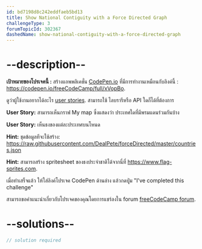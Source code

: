 ```yaml
---
id: bd7198d8c242eddfaeb5bd13
title: Show National Contiguity with a Force Directed Graph
challengeType: 3
forumTopicId: 302367
dashedName: show-national-contiguity-with-a-force-directed-graph
---
```


# --description--

**เป้าหมายของโปรเจคนี้ :** สร้างแอพพลิเคชั่น [CodePen.io](https://codepen.io) ที่มีการทำงานเหมือนกับลิงค์นี้ : <https://codepen.io/freeCodeCamp/full/xVopBo>.

ดูว่าผู้ใช้งานอยากได้อะไร [user stories](https://en.wikipedia.org/wiki/User_story). สามารถใช้ ไลบรารีหรือ API ใดก็ได้ที่ต้องการ

**User Story:** สามารถเห็นกราฟ My map ซึ่งแสดงว่า ประเทศใดที่มีพรมแดนร่วมกันบ้าง

**User Story:** เห็นธงของแต่ละประเทศบนโหนด

**Hint:** ชุดข้อมูลทีจะใช้สร้าง: <https://raw.githubusercontent.com/DealPete/forceDirected/master/countries.json>

**Hint:** สามารถสร้าง spritesheet ของธงประจำชาติได้จากนี่ที่ <https://www.flag-sprites.com>.

เมื่อทำเสร็จแล้ว ให้ใส่ลิงค์โปรเจค CodePen ด้านล่าง แล้วกดปุุ่ม "I've completed this challenge"

สามารถขอคำแนะนำเกี่ยวกับโปรเจคของคุณโดยการแชร์ลงใน forum [freeCodeCamp forum](https://forum.freecodecamp.org/c/project-feedback/409).

# --solutions--

```js
// solution required
```
